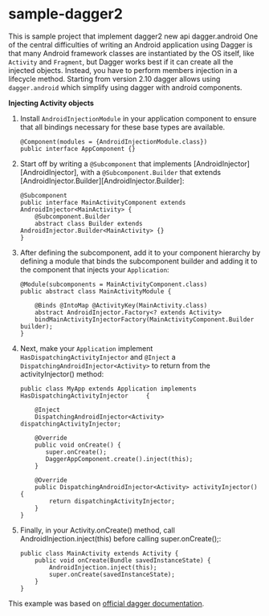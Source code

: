 # sample-dagger2
This is sample project that implement dagger2 new api dagger.android
One of the central difficulties of writing an Android application using Dagger is that many Android framework classes are instantiated by the OS itself, like `Activity` and `Fragment`, but Dagger works best if it can create all the injected objects. Instead, you have to perform members injection in a lifecycle method.
Starting from version 2.10 dagger allows using `dagger.android` which simplify using dagger with android components.

**Injecting Activity objects**

 1. Install `AndroidInjectionModule` in your application component to ensure that all bindings necessary for these base types are available.

        @Component(modules = {AndroidInjectionModule.class})
        public interface AppComponent {}
 2. Start off by writing a `@Subcomponent` that implements [AndroidInjector<YourActivity>][AndroidInjector], with a `@Subcomponent.Builder` that extends [AndroidInjector.Builder<YourActivity>][AndroidInjector.Builder]:

        @Subcomponent
        public interface MainActivityComponent extends AndroidInjector<MainActivity> {
            @Subcomponent.Builder
            abstract class Builder extends AndroidInjector.Builder<MainActivity> {}
        }
 3. After defining the subcomponent, add it to your component hierarchy by defining a module that binds the subcomponent builder and adding it to the component that injects your `Application`:

        @Module(subcomponents = MainActivityComponent.class)
        public abstract class MainActivityModule {

            @Binds @IntoMap @ActivityKey(MainActivity.class)
            abstract AndroidInjector.Factory<? extends Activity>
            bindMainActivityInjectorFactory(MainActivityComponent.Builder builder);
        }
 4. Next, make your `Application` implement `HasDispatchingActivityInjector` and `@Inject` a `DispatchingAndroidInjector<Activity>` to return from the activityInjector() method:

        public class MyApp extends Application implements HasDispatchingActivityInjector     {

            @Inject
            DispatchingAndroidInjector<Activity> dispatchingActivityInjector;

            @Override
            public void onCreate() {
               super.onCreate();
               DaggerAppComponent.create().inject(this);
            }

            @Override
            public DispatchingAndroidInjector<Activity> activityInjector() {
                return dispatchingActivityInjector;
            }
        }

 5. Finally, in your Activity.onCreate() method, call AndroidInjection.inject(this) before calling super.onCreate();:

        public class MainActivity extends Activity {
            public void onCreate(Bundle savedInstanceState) {
                AndroidInjection.inject(this);
                super.onCreate(savedInstanceState);
            }
        }

This example was based on [official dagger documentation][1].
    


  [1]: https://google.github.io/dagger/android.html
